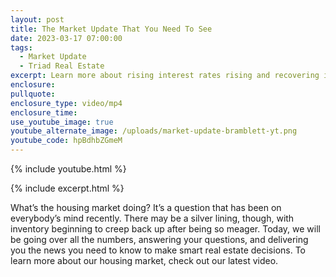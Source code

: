 ```yaml
---
layout: post
title: The Market Update That You Need To See
date: 2023-03-17 07:00:00
tags:
  - Market Update
  - Triad Real Estate
excerpt: Learn more about rising interest rates rising and recovering inventory.
enclosure:
pullquote:
enclosure_type: video/mp4
enclosure_time:
use_youtube_image: true
youtube_alternate_image: /uploads/market-update-bramblett-yt.png
youtube_code: hpBdhbZGmeM
---
```

{% include youtube.html %}

{% include excerpt.html %}

What’s the housing market doing? It’s a question that has been on everybody’s mind recently. There may be a silver lining, though, with inventory beginning to creep back up after being so meager. Today, we will be going over all the numbers, answering your questions, and delivering you the news you need to know to make smart real estate decisions. To learn more about our housing market, check out our latest video.